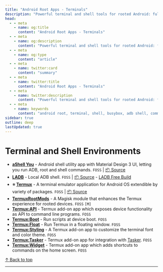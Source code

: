 ```yaml
---
title: "Android Root Apps - Terminals"
description: "Powerful terminal and shell tools for rooted Android: full shell access, busybox, scripting, and command-line utilities for advanced workflows."
head:
  - - meta
    - name: og:title
      content: "Android Root Apps - Terminals"
  - - meta
    - name: og:description
      content: "Powerful terminal and shell tools for rooted Android: full shell access, busybox, scripting, and command-line utilities for advanced workflows."
  - - meta
    - name: og:type
      content: "article"
  - - meta
    - name: twitter:card
      content: "summary"
  - - meta
    - name: twitter:title
      content: "Android Root Apps - Terminals"
  - - meta
    - name: twitter:description
      content: "Powerful terminal and shell tools for rooted Android: full shell access, busybox, scripting, and command-line utilities for advanced workflows."
  - - meta
    - name: keywords
      content: "android root, terminal, shell, busybox, adb shell, command line, rooted tools"
sidebar: true
outline: deep
lastUpdated: true
---
```


# Terminal and Shell Environments
- **[aShell You](https://apt.izzysoft.de/fdroid/index/apk/in.hridayan.ashell)** - Android shell utility app with Material Design 3 UI, letting you run ADB, root and shell commands. `FOSS` | [📦 Source](https://github.com/DP-Hridayan/aShellYou)
- **[LADB](https://play.google.com/store/apps/details?id=com.draco.ladb)** - Local ADB shell. `FOSS` | [📦 Source](https://github.com/tytydraco/LADB) - [LADB Free Build](https://github.com/hyperio546/ladb-builds)
- **⭐ [Termux](https://f-droid.org/en/packages/com.termux)** - A terminal emulator application for Android OS extendible by variety of packages. `FOSS` | [📦 Source](https://github.com/termux/termux-app)
- **[TermuxRootMods](https://github.com/rompelhd/TermuxRootMods)** - A Magisk module that enhances the Termux experience for rooted devices. `FOSS` `[M]`
- **[Termux:API](https://github.com/termux/termux-api)** - Termux add-on app which exposes device functionality as API to command line programs. `FOSS`
- **[Termux:Boot](https://github.com/termux/termux-boot)** - Run scripts at device boot. `FOSS`
- **[Termux:Float](https://github.com/termux/termux-float)** - Run Termux in a floating window. `FOSS`
- **[Termux:Styling](https://github.com/termux/termux-styling)** - A Termux add-on app to customize the terminal font and color theme. `FOSS`
- **[Termux:Tasker](https://github.com/termux/termux-tasker)** - Termux add-on app for integration with [Tasker](https://play.google.com/store/apps/details?id=net.dinglisch.android.taskerm). `FOSS`
- **[Termux:Widget](https://github.com/termux/termux-widget)** - Termux add-on app which adds shortcuts to commands on the home screen. `FOSS`

[↑ Back to top](#table-of-contents)

---

